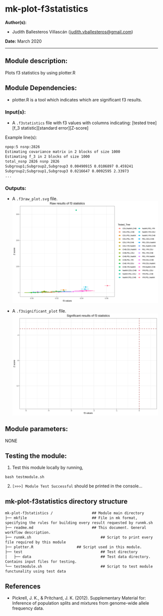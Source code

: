 # mk-plot-f3statistics
**Author(s):**

* Judith Ballesteros Villascán (judith.vballesteros@gmail.com)

**Date:** March 2020 

---

## Module description:
Plots f3 statistics by using plotter.R

## Module Dependencies:
* plotter.R is a tool which indicates which are significant f3 results.

### Input(s):

* A `.f3statistics` file with f3 values with columns indicating:
[tested tree][f_3 statistic][standard error][Z-score]

Example line(s):

```
npop:5 nsnp:2826
Estimating covariance matrix in 2 blocks of size 1000
Estimating f_3 in 2 blocks of size 1000
total_nsnp 2826 nsnp 2826
Subgroup1;Subgroup2,Subgroup3 0.00490915 0.0106897 0.459241
Subgroup2;Subgroup1,Subgroup3 0.0216647 0.0092595 2.33973
...
```

### Outputs:

* A `.f3raw_plot.svg` file.
![Example of f3raw_plot](../../dev_notes/f3raw_plot.svg)

* A `.f3significant_plot` file.
![Example of f3significant_plot](../../dev_notes/f3significant_plot.svg)

## Module parameters:
NONE

## Testing the module:

1. Test this module locally by running,
```
bash testmodule.sh
```

2. `[>>>] Module Test Successful` should be printed in the console...

## mk-plot-f3statistics directory structure

````
mk-plot-f3statistics /				    ## Module main directory
├── mkfile						   		## File in mk format, specifying the rules for building every result requested by runmk.sh
├── readme.md							## This document. General workflow description.
├── runmk.sh								## Script to print every file required by this module
├── plotter.R					 ## Script used in this module.
├── test									## Test directory
│   ├── data								## Test data directory. Contains input files for testing.
└── testmodule.sh							## Script to test module functunality using test data
````
## References
* Pickrell, J. K., & Pritchard, J. K. (2012). Supplementary Material for: Inference of population splits and mixtures from genome-wide allele frequency data.
